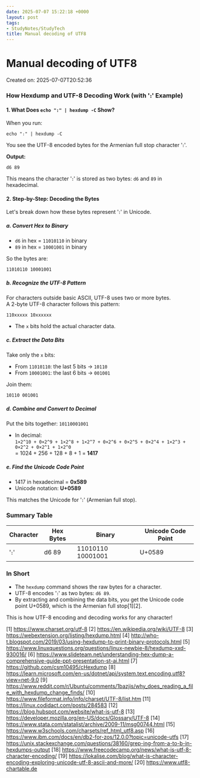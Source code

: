 ```yaml
---
date: 2025-07-07 15:22:18 +0000
layout: post
tags:
- StudyNotes/StudyTech
title: Manual decoding of UTF8
---
```


# Manual decoding of UTF8
Created on: 2025-07-07T20:52:36

### How Hexdump and UTF-8 Decoding Work (with '։' Example)

#### 1. What Does `echo "։" | hexdump -C` Show?

When you run:
```
echo "։" | hexdump -C
```
You see the UTF-8 encoded bytes for the Armenian full stop character '։'.

**Output:**
```
d6 89
```
This means the character '։' is stored as two bytes: `d6` and `89` in hexadecimal.

#### 2. Step-by-Step: Decoding the Bytes

Let's break down how these bytes represent '։' in Unicode.

##### a. Convert Hex to Binary

- `d6` in hex = `11010110` in binary
- `89` in hex = `10001001` in binary

So the bytes are:
```
11010110 10001001
```

##### b. Recognize the UTF-8 Pattern

For characters outside basic ASCII, UTF-8 uses two or more bytes.  
A 2-byte UTF-8 character follows this pattern:
```
110xxxxx 10xxxxxx
```
- The `x` bits hold the actual character data.

##### c. Extract the Data Bits

Take only the `x` bits:
- From `11010110`: the last 5 bits → `10110`
- From `10001001`: the last 6 bits → `001001`

Join them:
```
10110 001001
```

##### d. Combine and Convert to Decimal

Put the bits together: `10110001001`

- In decimal:  
  `1×2^10 + 0×2^9 + 1×2^8 + 1×2^7 + 0×2^6 + 0×2^5 + 0×2^4 + 1×2^3 + 0×2^2 + 0×2^1 + 1×2^0`  
  = 1024 + 256 + 128 + 8 + 1 = **1417**

##### e. Find the Unicode Code Point

- 1417 in hexadecimal = **0x589**
- Unicode notation: **U+0589**

This matches the Unicode for '։' (Armenian full stop).

### Summary Table

| Character | Hex Bytes | Binary | Unicode Code Point |
|-----------|-----------|----------------------|---------------------|
| '։'       | d6 89     | 11010110 10001001    | U+0589              |

### In Short

- The `hexdump` command shows the raw bytes for a character.
- UTF-8 encodes '։' as two bytes: `d6 89`.
- By extracting and combining the data bits, you get the Unicode code point U+0589, which is the Armenian full stop[1][2].

This is how UTF-8 encoding and decoding works for any character!

[1] https://www.charset.org/utf-8
[2] https://en.wikipedia.org/wiki/UTF-8
[3] https://webextension.org/listing/hexdump.html
[4] http://who-t.blogspot.com/2019/03/using-hexdump-to-print-binary-protocols.html
[5] https://www.linuxquestions.org/questions/linux-newbie-8/hexdump-xxd-930016/
[6] https://www.slideteam.net/understanding-hex-dump-a-comprehensive-guide-ppt-presentation-st-ai.html
[7] https://github.com/csm10495/cHexdump
[8] https://learn.microsoft.com/en-us/dotnet/api/system.text.encoding.utf8?view=net-9.0
[9] https://www.reddit.com/r/Ubuntu/comments/1bazjis/why_does_reading_a_file_with_hexdump_change_finds/
[10] https://www.fileformat.info/info/charset/UTF-8/list.htm
[11] https://linux.codidact.com/posts/284583
[12] https://blog.hubspot.com/website/what-is-utf-8
[13] https://developer.mozilla.org/en-US/docs/Glossary/UTF-8
[14] https://www.stata.com/statalist/archive/2009-11/msg00744.html
[15] https://www.w3schools.com/charsets/ref_html_utf8.asp
[16] https://www.ibm.com/docs/en/db2-for-zos/12.0.0?topic=unicode-utfs
[17] https://unix.stackexchange.com/questions/38160/grep-ing-from-a-to-b-in-hexdumps-output
[18] https://www.freecodecamp.org/news/what-is-utf-8-character-encoding/
[19] https://lokalise.com/blog/what-is-character-encoding-exploring-unicode-utf-8-ascii-and-more/
[20] https://www.utf8-chartable.de